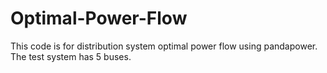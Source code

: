 # Optimal-Power-Flow
This code is for distribution system optimal power flow using pandapower.
The test system has 5 buses.
